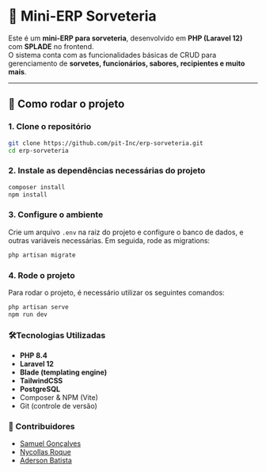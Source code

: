 # 🍦 Mini-ERP Sorveteria

Este é um **mini-ERP para sorveteria**, desenvolvido em **PHP (Laravel 12)** com **SPLADE** no frontend.  
O sistema conta com as funcionalidades básicas de CRUD para gerenciamento de **sorvetes, funcionários, sabores, recipientes e muito mais**.

---

## 🚀 Como rodar o projeto

### 1. Clone o repositório
```bash
git clone https://github.com/pit-Inc/erp-sorveteria.git
cd erp-sorveteria
```
### 2. Instale as dependências necessárias do projeto
```bash
composer install
npm install
```
### 3. Configure o ambiente
Crie um arquivo ```.env``` na raiz do projeto e configure o banco de dados, e outras variáveis necessárias.
Em seguida, rode as migrations:

```bash
php artisan migrate
```

### 4. Rode o projeto
Para rodar o projeto, é necessário utilizar os seguintes comandos:
```bash
php artisan serve
npm run dev
```

### 🛠️Tecnologias Utilizadas
- **PHP 8.4**
- **Laravel 12**
- **Blade (templating engine)**
- **TailwindCSS**
- **PostgreSQL**
- Composer & NPM (Vite)
- Git (controle de versão)


### 👥 Contribuidores
- [Samuel Gonçalves](https://github.com/samueelg)
- [Nycollas Roque](https://github.com/Nyc154)
- [Aderson Batista](https://github.com/AdersonSilva18)
